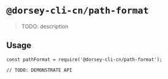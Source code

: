 # `@dorsey-cli-cn/path-format`

> TODO: description

## Usage

```
const pathFormat = require('@dorsey-cli-cn/path-format');

// TODO: DEMONSTRATE API
```
